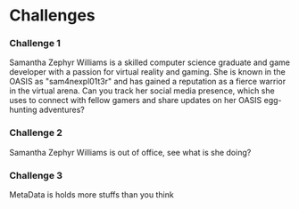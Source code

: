 # Challenges

### Challenge 1
Samantha Zephyr Williams is a skilled computer science graduate and game developer with a passion for virtual reality and gaming. She is known in the OASIS as "sam4nexpl01t3r" and has gained a reputation as a fierce warrior in the virtual arena. Can you track her social media presence, which she uses to connect with fellow gamers and share updates on her OASIS egg-hunting adventures?

### Challenge 2
Samantha Zephyr Williams is out of office, see what is she doing?

### Challenge 3
MetaData is holds more stuffs than you think
